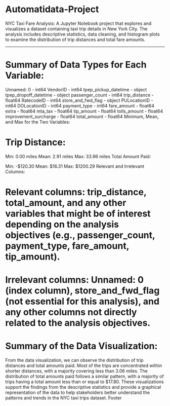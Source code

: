 # Automatidata-Project
NYC Taxi Fare Analysis: A Jupyter Notebook project that explores and visualizes a dataset containing taxi trip details in New York City. The analysis includes descriptive statistics, data cleaning, and histogram plots to examine the distribution of trip distances and total fare amounts.

-------------------------------------------

# Summary of Data Types for Each Variable:

Unnamed: 0 - int64
VendorID - int64
tpep_pickup_datetime - object
tpep_dropoff_datetime - object
passenger_count - int64
trip_distance - float64
RatecodeID - int64
store_and_fwd_flag - object
PULocationID - int64
DOLocationID - int64
payment_type - int64
fare_amount - float64
extra - float64
mta_tax - float64
tip_amount - float64
tolls_amount - float64
improvement_surcharge - float64
total_amount - float64
Minimum, Mean, and Max for the Two Variables:

# Trip Distance:

Min: 0.00 miles
Mean: 2.91 miles
Max: 33.96 miles
Total Amount Paid:

Min: -$120.30
Mean: $16.31
Max: $1200.29
Relevant and Irrelevant Columns:

# Relevant columns: trip_distance, total_amount, and any other variables that might be of interest depending on the analysis objectives (e.g., passenger_count, payment_type, fare_amount, tip_amount).

# Irrelevant columns: Unnamed: 0 (index column), store_and_fwd_flag (not essential for this analysis), and any other columns not directly related to the analysis objectives.

# Summary of the Data Visualization:
From the data visualization, we can observe the distribution of trip distances and total amounts paid. Most of the trips are concentrated within shorter distances, with a majority covering less than 3.06 miles. The distribution of total amounts paid follows a similar pattern, with a majority of trips having a total amount less than or equal to $17.80. These visualizations support the findings from the descriptive statistics and provide a graphical representation of the data to help stakeholders better understand the patterns and trends in the NYC taxi trips dataset.
Footer
